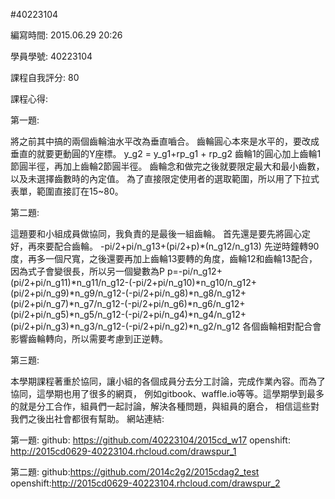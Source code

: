 #40223104

編寫時間: 2015.06.29 20:26

學員學號: 40223104

課程自我評分:  80

課程心得:

第一題:

將之前其中搞的兩個齒輪油水平改為垂直嚙合。
齒輪圓心本來是水平的，要改成垂直的就要更動圓的Y座標。
y_g2 = y_g1+rp_g1 + rp_g2 齒輪1的圓心加上齒輪1節圓半徑，再加上齒輪2節圓半徑。
齒輪念和做完之後就要限定最大和最小齒數，以及未選擇齒數時的內定值。
為了直接限定使用者的選取範圍，所以用了下拉式表單，範圍直接訂在15~80。


第二題:

這題要和小組成員做協同，我負責的是最後一組齒輪。
首先還是要先將圓心定好，再來要配合齒輪。
-pi/2+pi/n_g13+(pi/2+p)*(n_g12/n_g13)
先逆時鐘轉90度，再多一個尺寬，之後還要再加上齒輪13要轉的角度，齒輪12和齒輪13配合，
因為式子會變很長，所以另一個變數為P
p=-pi/n_g12+(pi/2+pi/n_g11)*n_g11/n_g12-(-pi/2+pi/n_g10)*n_g10/n_g12+(pi/2+pi/n_g9)*n_g9/n_g12-(-pi/2+pi/n_g8)*n_g8/n_g12+(pi/2+pi/n_g7)*n_g7/n_g12-(-pi/2+pi/n_g6)*n_g6/n_g12+(pi/2+pi/n_g5)*n_g5/n_g12-(-pi/2+pi/n_g4)*n_g4/n_g12+(pi/2+pi/n_g3)*n_g3/n_g12-(-pi/2+pi/n_g2)*n_g2/n_g12
各個齒輪相對配合會影響齒輪轉向，所以需要考慮到正逆轉。

第三題:

本學期課程著重於協同，讓小組的各個成員分去分工討論，完成作業內容。而為了協同，這學期也用了很多的網頁，
例如gitbook、waffle.io等等。這學期學到最多的就是分工合作，組員們一起討論，解決各種問題，與組員的磨合，
相信這些對我們之後出社會都很有幫助。
網站連結:

第一題: 
github: https://github.com/40223104/2015cd_w17
openshift: http://2015cd0629-40223104.rhcloud.com/drawspur_1

第二題:
 github:https://github.com/2014c2g2/2015cdag2_test
openshift:http://2015cd0629-40223104.rhcloud.com/drawspur_2







